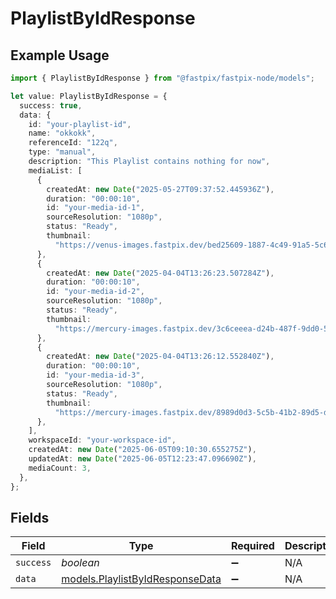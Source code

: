 # PlaylistByIdResponse

## Example Usage

```typescript
import { PlaylistByIdResponse } from "@fastpix/fastpix-node/models";

let value: PlaylistByIdResponse = {
  success: true,
  data: {
    id: "your-playlist-id",
    name: "okkokk",
    referenceId: "122q",
    type: "manual",
    description: "This Playlist contains nothing for now",
    mediaList: [
      {
        createdAt: new Date("2025-05-27T09:37:52.445936Z"),
        duration: "00:00:10",
        id: "your-media-id-1",
        sourceResolution: "1080p",
        status: "Ready",
        thumbnail:
          "https://venus-images.fastpix.dev/bed25609-1887-4c49-91a5-5c6b1edeb1a2/thumbnail.png",
      },
      {
        createdAt: new Date("2025-04-04T13:26:23.507284Z"),
        duration: "00:00:10",
        id: "your-media-id-2",
        sourceResolution: "1080p",
        status: "Ready",
        thumbnail:
          "https://mercury-images.fastpix.dev/3c6ceeea-d24b-487f-9dd0-5a16148b5d46/thumbnail.png",
      },
      {
        createdAt: new Date("2025-04-04T13:26:12.552840Z"),
        duration: "00:00:10",
        id: "your-media-id-3",
        sourceResolution: "1080p",
        status: "Ready",
        thumbnail:
          "https://mercury-images.fastpix.dev/8989d0d3-5c5b-41b2-89d5-df6094e6093f/thumbnail.png",
      },
    ],
    workspaceId: "your-workspace-id",
    createdAt: new Date("2025-06-05T09:10:30.655275Z"),
    updatedAt: new Date("2025-06-05T12:23:47.096690Z"),
    mediaCount: 3,
  },
};
```

## Fields

| Field                                                                    | Type                                                                     | Required                                                                 | Description                                                              | Example                                                                  |
| ------------------------------------------------------------------------ | ------------------------------------------------------------------------ | ------------------------------------------------------------------------ | ------------------------------------------------------------------------ | ------------------------------------------------------------------------ |
| `success`                                                                | *boolean*                                                                | :heavy_minus_sign:                                                       | N/A                                                                      | true                                                                     |
| `data`                                                                   | [models.PlaylistByIdResponseData](../models/playlistbyidresponsedata.md) | :heavy_minus_sign:                                                       | N/A                                                                      |                                                                          |